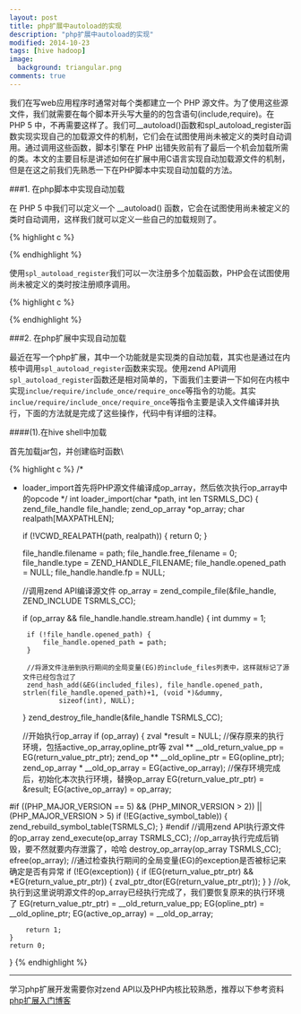 ```yaml
---
layout: post
title: php扩展中autoload的实现
description: "php扩展中autoload的实现"
modified: 2014-10-23
tags: [hive hadoop]
image:
  background: triangular.png
comments: true
---
```


我们在写web应用程序时通常对每个类都建立一个 PHP 源文件。为了使用这些源文件，我们就需要在每个脚本开头写大量的的包含语句(include,require)。在 PHP 5 中，不再需要这样了。我们可__autoload()函数和spl_autoload_register函数实现实现自己的加载源文件的机制，它们会在试图使用尚未被定义的类时自动调用。通过调用这些函数，脚本引擎在 PHP 出错失败前有了最后一个机会加载所需的类。本文的主要目标是讲述如何在扩展中用C语言实现自动加载源文件的机制，但是在这之前我们先熟悉一下在PHP脚本中实现自动加载的方法。


###1. 在php脚本中实现自动加载

在 PHP 5 中我们可以定义一个 __autoload() 函数，它会在试图使用尚未被定义的类时自动调用，这样我们就可以定义一些自己的加载规则了。

{% highlight c %}
<?php
function __autoload($class_name) {
    require_once $class_name . '.php';
}

$obj  = new MyClass1();
$obj2 = new MyClass2();
?>
{% endhighlight %}

使用`spl_autoload_register`我们可以一次注册多个加载函数，PHP会在试图使用尚未被定义的类时按注册顺序调用。

{% highlight c %}
<?php
function autoload_services($class_name)
{
    $file = 'services/' . $class_name. '.php';
    if (file_exists($file))
    {
        require_once($file);
    }
}
function autoload_vos($class_name)
{
    $file = 'vos/' . $class_name. '.php';
    if (file_exists($file))
    {
        require_once($file);
    }
}
spl_autoload_register('autoload_services');
spl_autoload_register('autoload_vos');
?>

{% endhighlight %}


###2. 在php扩展中实现自动加载

最近在写一个php扩展，其中一个功能就是实现类的自动加载，其实也是通过在内核中调用`spl_autoload_register`函数来实现。使用zend API调用`spl_autoload_register`函数还是相对简单的，下面我们主要讲一下如何在内核中实现`inclue/require/include_once/require_once`等指令的功能。其实`inclue/require/include_once/require_once`等指令主要是读入文件编译并执行，下面的方法就是完成了这些操作，代码中有详细的注释。

####(1).在hive shell中加载

首先加载jar包，并创建临时函数\

{% highlight c %}
/*
*  loader_import首先将PHP源文件编译成op_array，然后依次执行op_array中的opcode
*/
int loader_import(char *path, int len TSRMLS_DC) {
    zend_file_handle file_handle;
    zend_op_array   *op_array;
    char realpath[MAXPATHLEN];

    if (!VCWD_REALPATH(path, realpath)) {
        return 0;
    }

    file_handle.filename = path;
    file_handle.free_filename = 0;
    file_handle.type = ZEND_HANDLE_FILENAME;
    file_handle.opened_path = NULL;
    file_handle.handle.fp = NULL;
    
    //调用zend API编译源文件
    op_array = zend_compile_file(&file_handle, ZEND_INCLUDE TSRMLS_CC);

    if (op_array && file_handle.handle.stream.handle) {
        int dummy = 1;

        if (!file_handle.opened_path) {
            file_handle.opened_path = path;
        }
        
        //将源文件注册到执行期间的全局变量(EG)的include_files列表中，这样就标记了源文件已经包含过了
        zend_hash_add(&EG(included_files), file_handle.opened_path, strlen(file_handle.opened_path)+1, (void *)&dummy,
                sizeof(int), NULL);
    }
    zend_destroy_file_handle(&file_handle TSRMLS_CC);

    //开始执行op_array
    if (op_array) {
        zval *result = NULL;
        //保存原来的执行环境，包括active_op_array,opline_ptr等
        zval ** __old_return_value_pp   =  EG(return_value_ptr_ptr);
        zend_op ** __old_opline_ptr     = EG(opline_ptr); 
        zend_op_array * __old_op_array  = EG(active_op_array);
        //保存环境完成后，初始化本次执行环境，替换op_array
        EG(return_value_ptr_ptr) = &result;
        EG(active_op_array)      = op_array;

#if ((PHP_MAJOR_VERSION == 5) && (PHP_MINOR_VERSION > 2)) || (PHP_MAJOR_VERSION > 5)
        if (!EG(active_symbol_table)) {
            zend_rebuild_symbol_table(TSRMLS_C);
        }
#endif
        //调用zend API执行源文件的op_array
        zend_execute(op_array TSRMLS_CC);
        //op_array执行完成后销毁，要不然就要内存泄露了，哈哈
        destroy_op_array(op_array TSRMLS_CC);
        efree(op_array);
        //通过检查执行期间的全局变量(EG)的exception是否被标记来确定是否有异常
        if (!EG(exception)) {
            if (EG(return_value_ptr_ptr) && *EG(return_value_ptr_ptr)) {
                zval_ptr_dtor(EG(return_value_ptr_ptr));
            }
        }
        //ok,执行到这里说明源文件的op_array已经执行完成了，我们要恢复原来的执行环境了
        EG(return_value_ptr_ptr) = __old_return_value_pp;
        EG(opline_ptr)           = __old_opline_ptr; 
        EG(active_op_array)      = __old_op_array; 

        return 1;
    }
    return 0;
}
{% endhighlight  %}


---

学习php扩展开发需要你对zend API以及PHP内核比较熟悉，推荐以下参考资料
 [php扩展入门博客](http://www.walu.cc/phpbook/index.md)
